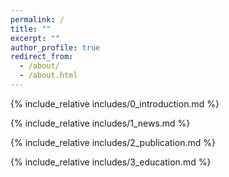 ```yaml
---
permalink: /
title: ""
excerpt: ""
author_profile: true
redirect_from: 
  - /about/
  - /about.html
---
```


{% include_relative includes/0_introduction.md %}

{% include_relative includes/1_news.md %}

{% include_relative includes/2_publication.md %}

{% include_relative includes/3_education.md %}
<!-- # 🎖 Honors and Awards
- *2021.10* Lorem ipsum dolor sit amet, consectetur adipiscing elit. Vivamus ornare aliquet ipsum, ac tempus justo dapibus sit amet. 
- *2021.09* Lorem ipsum dolor sit amet, consectetur adipiscing elit. Vivamus ornare aliquet ipsum, ac tempus justo dapibus sit amet.  -->


<!-- {% include_relative includ es/4_research_experience.md %} -->